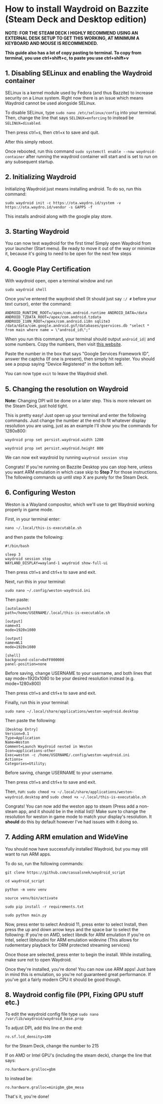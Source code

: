 # How to install Waydroid on Bazzite (Steam Deck and Desktop edition)

**NOTE: FOR THE STEAM DECK I HIGHLY RECOMMEND USING AN EXTERNAL DESK SETUP TO GET THIS WORKING, AT MINIMUM A KEYBOARD AND MOUSE IS RECOMMENDED.**

**This guide also has a lot of copy pasting to terminal. To copy from terminal, you use ctrl+shift+c, to paste you use ctrl+shift+v**

## 1. Disabling SELinux and enabling the Waydroid container
SELinux is a kernel module used by Fedora (and thus Bazzite) to increase security on a Linux system. Right now there is an issue which means Waydroid cannot be used alongside SELinux.

To disable SELinux, type `sudo nano /etc/selinux/config` into your terminal. Then, change the line that says `SELINUX=enforcing` to instead be `SELINUX=disabled`.

Then press ctrl+s, then ctrl+x to save and quit.

After this simply reboot.

Once rebooted, run this command `sudo systemctl enable --now waydroid-container` after running the waydroid container will start and is set to run on any subsequent startup.

## 2. Initializing Waydroid
Initializing Waydroid just means installing android. To do so, run this command:

`sudo waydroid init -c https://ota.waydro.id/system -v https://ota.waydro.id/vendor -s GAPPS -f`

This installs android along with the google play store.

## 3. Starting Waydroid
You can now test waydroid for the first time! Simply open Waydroid from your launcher (Start menu). Be ready to move it out of the way or minimize it, because it's going to need to be open for the next few steps

## 4. Google Play Certification
With waydroid open, open a terminal window and run

`sudo waydroid shell`

Once you've entered the waydroid shell (It should just say `:/ #` before your text cursor), enter the command:

`ANDROID_RUNTIME_ROOT=/apex/com.android.runtime ANDROID_DATA=/data ANDROID_TZDATA_ROOT=/apex/com.android.tzdata ANDROID_I18N_ROOT=/apex/com.android.i18n sqlite3 /data/data/com.google.android.gsf/databases/gservices.db "select * from main where name = \"android_id\";"`

When you run this command, your terminal should output `android_id|` and some numbers. Copy the numbers, then visit [this website](<https://www.google.com/android/uncertified>).

Paste the number in the box that says "Google Services Framework ID", answer the captcha (If one is present), then simply hit register. You should see a popup saying "Device Registered" in the bottom left.

You can now type `exit` to leave the Waydroid shell.

## 5. Changing the resolution on Waydroid
**Note:** Changing DPI will be done on a later step. This is more relevant on the Steam Deck, just hold tight.

This is pretty easy! Just open up your terminal and enter the following commands. Just change the number at the end to fit whatever display resolution you are using, just as an example I'll show you the commands for 1280x800:

`waydroid prop set persist.waydroid.width 1280`

`waydroid prop set persist.waydroid.height 800`

We can now exit waydroid by running `waydroid session stop`

Congrats! If you're running on Bazzite Desktop you can stop here, unless you want ARM emulation in which case skip to **Step 7** for those instructions. The following commands up until step X are purely for the Steam Deck.

## 6. Configuring Weston
Weston is a Wayland compositor, which we'll use to get Waydroid working properly in game mode.

First, in your terminal enter:

`nano ~/.local/this-is-executable.sh`

and then paste the following:
```
#!/bin/bash

sleep 3
waydroid session stop
WAYLAND_DISPLAY=wayland-1 waydroid show-full-ui
```
Then press ctrl+s and ctrl+x to save and exit.

Next, run this in your terminal:

`sudo nano ~/.config/weston-waydroid.ini`

Then paste:
```
[autolaunch]
path=/home/USERNAME/.local/this-is-executable.sh

[output]
name=X1
mode=1920x1080

[output]
name=WL1
mode=1920x1080

[shell]
background-color=0xFF000000
panel-position=none
```

Before saving, change USERNAME to your username, and both lines that say mode=1920x1080 to be your desired resolution instead (e.g. mode=1280x800)

Then press ctrl+s and ctrl+x to save and exit.

Finally, run this in your terminal:

`sudo nano ~/.local/share/applications/weston-waydroid.desktop`

Then paste the following:
```
[Desktop Entry]
Version=0.1
Type=Application
Name=Weston
Comment=Launch Waydroid nested in Weston
Icon=applications-other
Exec=weston -c /home/USERNAME/.config/weston-waydroid.ini
Actions=
Categories=Utility;
```
Before saving, change USERNAME to your username.

Then press ctrl+s and ctrl+x to save and exit.

Then, run:
`sudo chmod +x ~/.local/share/applications/weston-waydroid.desktop`
and
`sudo chmod +x ~/.local/this-is-executable.sh`

Congrats! You can now add the weston app to steam (Press add a non-steam app, and it should be in the initial list)! Make sure to change the resolution for weston in game mode to match your display's resolution. It **should** do this by default however I've had issues with it doing so.

## 7. Adding ARM emulation and WideVine
You should now have successfully installed Waydroid, but you may still want to run ARM apps.

To do so, run the following commands:

`git clone https://github.com/casualsnek/waydroid_script`

`cd waydroid_script`

`python -m venv venv`

`source venv/bin/activate`

`sudo pip install -r requirements.txt`

`sudo python main.py`

Now, press enter to select Android 11, press enter to select Install, then press the up and down arrow keys and the space bar to select the following: 
If you're on AMD, select libndk for ARM emulation
If you're on Intel, select libhoudini for ARM emulation
widevine (This allows for rudementary playback for DRM protected streaming services)

Once those are selected, press enter to begin the install. While installing, make sure not to open Waydroid.

Once they're installed, you're done! You can now use ARM apps! Just bare in mind this is emulation, so you're not guaranteed great performance. If you've got a fairly modern CPU it should be good though.

## 8. Waydroid config file (PPI, Fixing GPU stuff etc.)
To edit the waydroid config file type `sudo nano /var/lib/waydroid/waydroid_base.prop`

To adjust DPI, add this line on the end:

`ro.sf.lcd_density=100`

for the Steam Deck, change the number to 215

If on AMD or Intel GPU's (including the steam deck), change the line that says:

`ro.hardware.gralloc=gbm`

to instead be:

`ro.hardware.gralloc=minigbm_gbm_mesa`

That's it, you're done!
